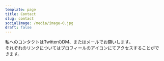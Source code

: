 ```yaml
---
template: page
title: Contact
slug: contact
socialImage: /media/image-0.jpg
draft: false
---
```

私へのコンタクトはTwitterのDM、またはメールでお願いします。  
それぞれのリンクについてはプロフィールのアイコンにてアクセスすることができます。